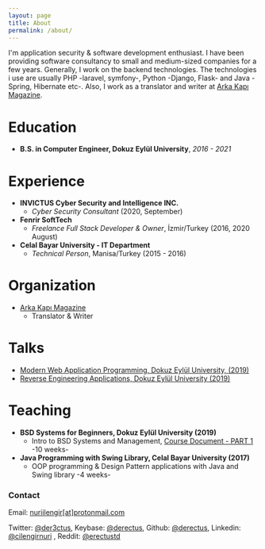 ```yaml
---
layout: page
title: About
permalink: /about/
---
```


I'm application security & software development enthusiast. I have been providing software consultancy to small and medium-sized companies for a few years.
Generally, I work on the backend technologies. The technologies i use are usually PHP -laravel, symfony-, Python -Django, Flask- and Java -Spring, Hibernate etc-.
Also, I work as a translator and writer at [Arka Kapı Magazine](https://arkakapidergi.com/).


#  Education    
 - **B.S. in Computer Engineer, Dokuz Eylül University**, *2016 - 2021*

# Experience    
 - **INVICTUS Cyber Security and Intelligence INC.**
    - *Cyber Security Consultant* (2020, September)
 - **Fenrir SoftTech**
    - *Freelance Full Stack Developer & Owner*, İzmir/Turkey (2016, 2020 August)    
 - **Celal Bayar University - IT Department**    
    - *Technical Person*, Manisa/Turkey (2015 - 2016)
    
# Organization
 - [Arka Kapı Magazine](https://arkakapidergi.com/)
    - Translator & Writer
   
# Talks  
 - [Modern Web Application Programming, Dokuz Eylül University, (2019)](/static/docs/modern-web-application-programming_nuri-cilengir_2019.pdf)
 - [Reverse Engineering Applications, Dokuz Eylül University (2019)](/static/docs/re-applications_nuri-cilengir_2019.pdf)
  
# Teaching
 - **BSD Systems for Beginners, Dokuz Eylül University (2019)**
	 - Intro to BSD Systems and Management, [Course Document - PART 1](/static/docs/sistem-yönetimi-eğitimi-ders-dökümanı-PART_1.pdf)  -10 weeks-
 - **Java Programming with Swing Library, Celal Bayar University (2017)**
	 - OOP programming & Design Pattern applications with Java and Swing library -4 weeks-

### Contact
Email: [nuriilengir[at]protonmail.com](mailto:nuriilengir@protonmail.com)  

Twitter: [@der3ctus](https://twitter.com/der3ctus), Keybase: [@derectus](https://keybase.io/derectus), Github: [@derectus](https://github.com/derectus), Linkedin: [@cilengirnuri](https://www.linkedin.com/in/cilengirnuri/) , Reddit: [@erectustd](https://www.reddit.com/user/erectustd)
